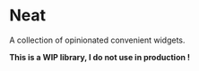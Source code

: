 # Neat

A collection of opinionated convenient widgets.

**This is a WIP library, I do not use in production !**